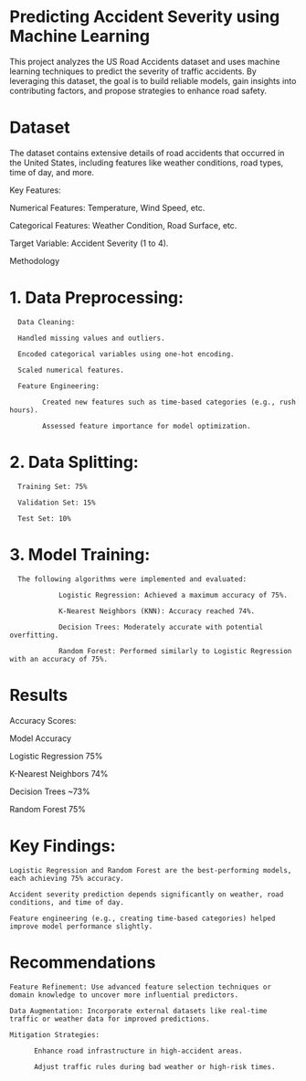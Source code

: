 # Predicting Accident Severity using Machine Learning

This project analyzes the US Road Accidents dataset and uses machine learning techniques to predict the severity of traffic accidents. By leveraging this dataset, the goal is to build reliable models, gain insights into contributing factors, and propose strategies to enhance road safety.

# Dataset

The dataset contains extensive details of road accidents that occurred in the United States, including features like weather conditions, road types, time of day, and more.

Key Features:

Numerical Features: Temperature, Wind Speed, etc.

Categorical Features: Weather Condition, Road Surface, etc.

Target Variable: Accident Severity (1 to 4).

Methodology

  # 1. Data Preprocessing:

      Data Cleaning:

      Handled missing values and outliers.

      Encoded categorical variables using one-hot encoding.

      Scaled numerical features.

      Feature Engineering:

            Created new features such as time-based categories (e.g., rush hours).

            Assessed feature importance for model optimization.

  # 2. Data Splitting:

      Training Set: 75%

      Validation Set: 15%

      Test Set: 10%

  # 3. Model Training:

      The following algorithms were implemented and evaluated:

                Logistic Regression: Achieved a maximum accuracy of 75%.

                K-Nearest Neighbors (KNN): Accuracy reached 74%.

                Decision Trees: Moderately accurate with potential overfitting.

                Random Forest: Performed similarly to Logistic Regression with an accuracy of 75%.

# Results

Accuracy Scores:          

Model                                      Accuracy

Logistic Regression                          75%
  
K-Nearest Neighbors                          74%

Decision Trees                              ~73%

Random Forest                                75%

# Key Findings:

    Logistic Regression and Random Forest are the best-performing models, each achieving 75% accuracy.

    Accident severity prediction depends significantly on weather, road conditions, and time of day.

    Feature engineering (e.g., creating time-based categories) helped improve model performance slightly.

# Recommendations

    Feature Refinement: Use advanced feature selection techniques or domain knowledge to uncover more influential predictors.

    Data Augmentation: Incorporate external datasets like real-time traffic or weather data for improved predictions.

    Mitigation Strategies:

          Enhance road infrastructure in high-accident areas.

          Adjust traffic rules during bad weather or high-risk times.
